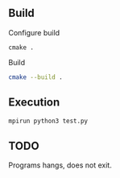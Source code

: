 ## Build
Configure build
```
cmake .
```

Build
```bash
cmake --build .
```

## Execution
```bash
mpirun python3 test.py
```

## TODO
Programs hangs, does not exit.
